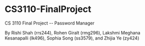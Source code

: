# CS3110-FinalProject
CS 3110 Final Project -- Password Manager


By Rishi Shah (rrs244), Rohen Giralt (rmg296), Lakshmi Meghana Kesanapalli (lk496), Sophia Song (ss3579), and Zhijia Ye (zy424)
